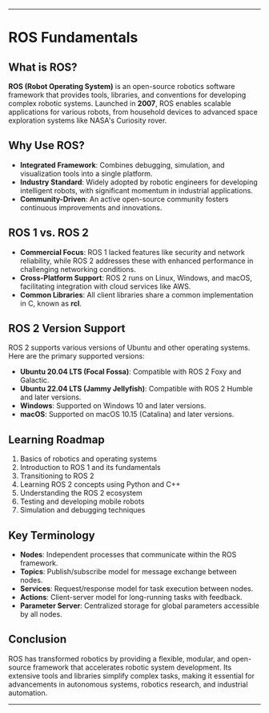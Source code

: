 
---

# ROS Fundamentals

## What is ROS?

**ROS (Robot Operating System)** is an open-source robotics software framework that provides tools, libraries, and conventions for developing complex robotic systems. Launched in **2007**, ROS enables scalable applications for various robots, from household devices to advanced space exploration systems like NASA's Curiosity rover.

## Why Use ROS?

- **Integrated Framework**: Combines debugging, simulation, and visualization tools into a single platform.
- **Industry Standard**: Widely adopted by robotic engineers for developing intelligent robots, with significant momentum in industrial applications.
- **Community-Driven**: An active open-source community fosters continuous improvements and innovations.

## ROS 1 vs. ROS 2

- **Commercial Focus**: ROS 1 lacked features like security and network reliability, while ROS 2 addresses these with enhanced performance in challenging networking conditions.
- **Cross-Platform Support**: ROS 2 runs on Linux, Windows, and macOS, facilitating integration with cloud services like AWS.
- **Common Libraries**: All client libraries share a common implementation in C, known as **rcl**.


## ROS 2 Version Support

ROS 2 supports various versions of Ubuntu and other operating systems. Here are the primary supported versions:

- **Ubuntu 20.04 LTS (Focal Fossa)**: Compatible with ROS 2 Foxy and Galactic.
- **Ubuntu 22.04 LTS (Jammy Jellyfish)**: Compatible with ROS 2 Humble and later versions.
- **Windows**: Supported on Windows 10 and later versions.
- **macOS**: Supported on macOS 10.15 (Catalina) and later versions.


## Learning Roadmap

1. Basics of robotics and operating systems
2. Introduction to ROS 1 and its fundamentals
3. Transitioning to ROS 2
4. Learning ROS 2 concepts using Python and C++
5. Understanding the ROS 2 ecosystem
6. Testing and developing mobile robots
7. Simulation and debugging techniques

## Key Terminology

- **Nodes**: Independent processes that communicate within the ROS framework.
- **Topics**: Publish/subscribe model for message exchange between nodes.
- **Services**: Request/response model for task execution between nodes.
- **Actions**: Client-server model for long-running tasks with feedback.
- **Parameter Server**: Centralized storage for global parameters accessible by all nodes.

## Conclusion

ROS has transformed robotics by providing a flexible, modular, and open-source framework that accelerates robotic system development. Its extensive tools and libraries simplify complex tasks, making it essential for advancements in autonomous systems, robotics research, and industrial automation.

--- 

